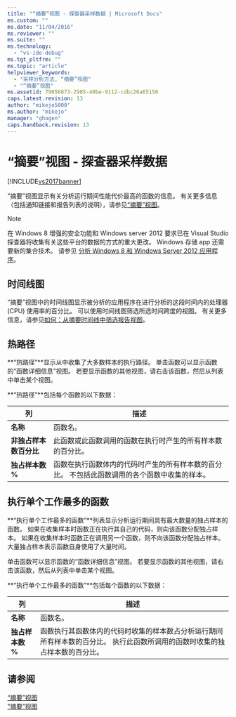 ```yaml
---
title: "“摘要”视图 - 探查器采样数据 | Microsoft Docs"
ms.custom: ""
ms.date: "11/04/2016"
ms.reviewer: ""
ms.suite: ""
ms.technology: 
  - "vs-ide-debug"
ms.tgt_pltfrm: ""
ms.topic: "article"
helpviewer_keywords: 
  - "采样分析方法, “摘要”视图"
  - "“摘要”视图"
ms.assetid: 79056873-2985-40be-9112-cdbc26a65156
caps.latest.revision: 13
author: "mikejo5000"
ms.author: "mikejo"
manager: "ghogen"
caps.handback.revision: 13
---
```

# “摘要”视图 - 探查器采样数据
[!INCLUDE[vs2017banner](../code-quality/includes/vs2017banner.md)]

“摘要”视图显示有关分析运行期间性能代价最高的函数的信息。  有关更多信息（包括通知链接和报告列表的说明），请参见[“摘要”视图](../profiling/summary-view.md)。  
  
> [!NOTE]
>  在 Windows 8 增强的安全功能和 Windows server 2012 要求已在 Visual Studio 探查器将收集有关这些平台的数据的方式的重大更改。  Windows 存储 app 还需要新的集合技术。  请参见 [分析 Windows 8 和 Windows Server 2012 应用程序](../profiling/performance-tools-on-windows-8-and-windows-server-2012-applications.md)。  
  
## 时间线图  
 “摘要”视图中的时间线图显示被分析的应用程序在进行分析的这段时间内的处理器 \(CPU\) 使用率的百分比。  可以使用时间线图筛选所选时间跨度的视图。  有关更多信息，请参见[如何：从摘要时间线中筛选报告视图](../Topic/How%20to:%20Filter%20Report%20Views%20from%20the%20Summary%20Timeline.md)。  
  
## 热路径  
 **“热路径”**显示从中收集了大多数样本的执行路径。  单击函数可以显示函数的“函数详细信息”视图。  若要显示函数的其他视图，请右击该函数，然后从列表中单击某个视图。  
  
 **“热路径”**包括每个函数的以下数据：  
  
|列|描述|  
|-------|--------|  
|**名称**|函数名。|  
|**非独占样本数百分比**|此函数或此函数调用的函数在执行时产生的所有样本数的百分比。|  
|**独占样本数 %**|函数在执行函数体内的代码时产生的所有样本数的百分比。  不包括此函数调用的各个函数中收集的样本。|  
  
## 执行单个工作最多的函数  
 **“执行单个工作最多的函数”**列表显示分析运行期间具有最大数量的独占样本的函数。  如果在收集样本时函数正在执行其自己的代码，则向该函数分配独占样本。  如果在收集样本时函数正在调用另一个函数，则不向该函数分配独占样本。  大量独占样本表示函数自身使用了大量时间。  
  
 单击函数可以显示函数的“函数详细信息”视图。  若要显示函数的其他视图，请右击该函数，然后从列表中单击某个视图。  
  
 **“执行单个工作最多的函数”**包括每个函数的以下数据：  
  
|列|描述|  
|-------|--------|  
|**名称**|函数名。|  
|**独占样本数 %**|函数执行其函数体内的代码时收集的样本数占分析运行期间所有样本数的百分比。  执行此函数所调用的函数时收集的独占样本数的百分比。|  
  
## 请参阅  
 [“摘要”视图](../profiling/summary-view-dotnet-memory-data.md)   
 [“摘要”视图](../profiling/summary-view-instrumentation-data.md)